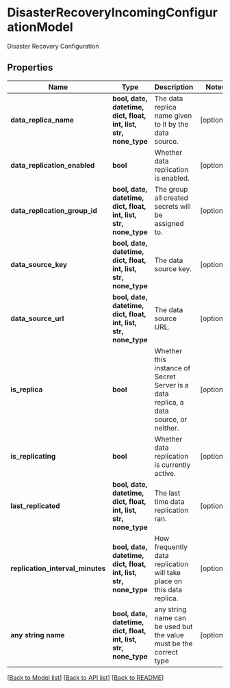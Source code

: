 # DisasterRecoveryIncomingConfigurationModel

Disaster Recovery Configuration

## Properties
Name | Type | Description | Notes
------------ | ------------- | ------------- | -------------
**data_replica_name** | **bool, date, datetime, dict, float, int, list, str, none_type** | The data replica name given to it by the data source. | [optional] 
**data_replication_enabled** | **bool** | Whether data replication is enabled. | [optional] 
**data_replication_group_id** | **bool, date, datetime, dict, float, int, list, str, none_type** | The group all created secrets will be assigned to. | [optional] 
**data_source_key** | **bool, date, datetime, dict, float, int, list, str, none_type** | The data source key. | [optional] 
**data_source_url** | **bool, date, datetime, dict, float, int, list, str, none_type** | The data source URL. | [optional] 
**is_replica** | **bool** | Whether this instance of Secret Server is a data replica, a data source, or neither. | [optional] 
**is_replicating** | **bool** | Whether data replication is currently active. | [optional] 
**last_replicated** | **bool, date, datetime, dict, float, int, list, str, none_type** | The last time data replication ran. | [optional] 
**replication_interval_minutes** | **bool, date, datetime, dict, float, int, list, str, none_type** | How frequently data replication will take place on this data replica. | [optional] 
**any string name** | **bool, date, datetime, dict, float, int, list, str, none_type** | any string name can be used but the value must be the correct type | [optional]

[[Back to Model list]](../README.md#documentation-for-models) [[Back to API list]](../README.md#documentation-for-api-endpoints) [[Back to README]](../README.md)


